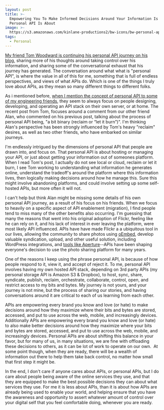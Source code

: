 ```yaml
---
layout: post
title: >-
  Empowering You To Make Informed Decisions Around Your Information Is What The
  Personal API Is About
image: >-
  https://s3.amazonaws.com/kinlane-productions2/bw-icons/bw-personal-api-decisions.png
tags:
  - Personal
---
```

[My friend Tom Woodward is continuing his personal API journey on his blog](http://bionicteaching.com/a-bit-more-on-the-personal-api/), sharing more of his thoughts around taking control over his information, and sharing some of the conversational exhaust that his journey has generated. The conversation around what what is "personal API", is where the value in all of this for me, something that is full of endless perspectives, and views of what APIs do. Which is one of the things I truly love about APIs, as they mean so many different things to different folks.

As i mentioned before, [when I mention the concept of personal API to some of my engineering friends](http://apievangelist.com/2016/03/16/personal-api-are-not-just-a-local-destination-they-are-a-journey/), they seem to always focus on people designing, developing, and operating an API stack on their own server, or at home. The recent post from Tom, focuses around a comment from our other friend Alan, who commented on his previous post, talking about the process of personal API being, "a bit binary (reclaim or “let it burn”)". I'm thinking Alan's perspective has been strongly influenced by Tom's heavy "reclaim" desires, as well as two other friends, who have embarked on similar journeys.

I'm endlessly intrigued by the dimensions of personal API that people are drawn into, and focus on. That personal API is about hosting or managing your API, or just about getting your information out of someones platform. When I read Tom's post, I actually do not see local or cloud, reclaim or let it burn, I see Tom working to understanding what information he generates online, understand the tradeoff's around the platform where this information lives, then logically making decisions around how he manage this. Sure this might involve abandoning platforms, and could involve setting up some self-hosted APIs, but more often it will not.

I can't help but think Alan might be missing some details of his own personal API journey, as a result of his focus on his friends. When we focus to heavily on a specific aspect of API enablement (migration), I find people tend to miss many of the other benefits also occurring. I'm guessing that many the reasons that went into his original adoption of Flickr, feeling like he can rely on it, and his lack of interest in ever leaving the platform, were most likely API influenced. APIs have have made Flickr a a ubiquitous tool in our lives, allowing the community to share photos using [oEmbed](http://oembed.com/), develop valuable syndication, upload, and other useful solution, including WordPress integrations, and [tools like Aperture](https://www.flickr.com/tools/aperture)\--APIs have been shaping everyone's decision to use the photo sharing platform for many years. 

One of the reasons I keep using the phrase personal API, is because of how people respond to it, view it, and accept of reject it. To me, personal API involves having my own hosted API stack, depending on 3rd party APIs (my personal storage API is Amazon S3 & Dropbox), to host, sync, share, syndicate, publish, reclaim, orchestrate, collaborate, control, open, and restrict access to my bits and bytes. My journey is not yours, and your journey is not mine, but the process of sharing our stories, and having conversations around it are critical to each of us learning from each other.

APIs are empowering every brand you know and love (or hate) to make decisions around how they maximize where their bits and bytes are stored, accessed, and put to use across the web, mobile, and increasingly devices. Additionally APIs are empowering every brand you know and love (or hate) to also make better decisions around how they maximize where your bits and bytes are stored, accessed, and put to use across the web, mobile, and increasingly devices. Personal APIs are about shifting this balance in your favor, but for many of us, in many situations, we are fine with offloading these decisions to others, as it can be lot of work to operate on our own.  At some point though, when they are ready, there will be a wealth of information out there to help them take back control, no matter how small that first step it might be.

In the end, I don't care if anyone cares about APIs, or personal APIs, but I do care about people being aware of the online services they use, and that they are equipped to make the best possible decisions they can about what services they use. For me it is less about APIs, than it is about how APIs are already being used to enable your world, and helping ensure that you have the awareness and opportunity to assert whatever amount of control over your digital self that you feel comfortable doing, whenever you are ready.